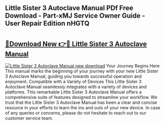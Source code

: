 ## Little Sister 3 Autoclave Manual PDf Free Download - Part-xMJ Service Owner Guide - User Repair Edition nHGTQ

# <h2><a href="http://bc84193.oget.top/?id=Little+Sister+3+Autoclave+Manual">🔗Download New 👉🔴 Little Sister 3 Autoclave Manual</a></h2>

[![Little Sister 3 Autoclave Manual new download](https://i.imgur.com/5g1atiW.png)](http://bc84193.oget.top/?id=Little+Sister+3+Autoclave+Manual)
Your Journey Begins Here This manual marks the beginning of your journey with your new Little Sister 3 Autoclave Manual, guiding you towards successful operation and enjoyment. Compatible with a Variety of Devices This Little Sister 3 Autoclave Manual seamlessly integrates with a variety of devices and platforms. This remarkable Little Sister 3 Autoclave Manual offers a comprehensive suite of features designed to streamline your workflow. We trust that the Little Sister 3 Autoclave Manual has been a clear and concise resource in your efforts to learn the ins and outs of your new device. In case of any queries or concerns, please do not hesitate to reach out to our customer service team.
